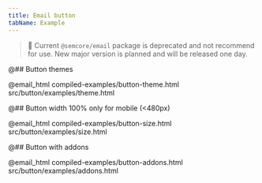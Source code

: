 ```yaml
---
title: Email button
tabName: Example
---
```


> 🚨 Current `@semcore/email` package is deprecated and not recommend for use. New major version is planned and will be released one day.

@## Button themes

@email_html compiled-examples/button-theme.html src/button/examples/theme.html

@## Button width 100% only for mobile (<480px)

@email_html compiled-examples/button-size.html src/button/examples/size.html

@## Button with addons

@email_html compiled-examples/button-addons.html src/button/examples/addons.html
